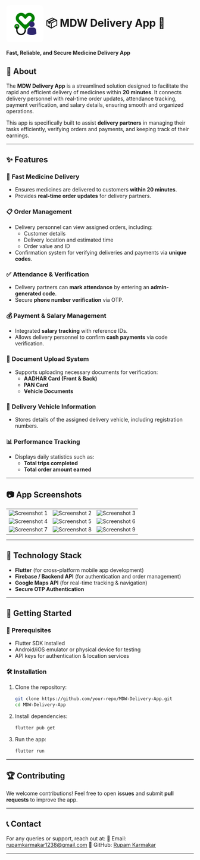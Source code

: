 # <img src="https://github.com/hackeR200364/mdw_delivery_app/blob/main/assets/app_icon.png?raw=true" alt="App Logo" width="100" height="100" style="border-radius: 10px; background-color: #FFFFFF;" align="center"> 📦 MDW Delivery App 🚀


**Fast, Reliable, and Secure Medicine Delivery App**

## 📖 About
The **MDW Delivery App** is a streamlined solution designed to facilitate the rapid and efficient delivery of medicines within **20 minutes**. It connects delivery personnel with real-time order updates, attendance tracking, payment verification, and salary details, ensuring smooth and organized operations.

This app is specifically built to assist **delivery partners** in managing their tasks efficiently, verifying orders and payments, and keeping track of their earnings.

---

## ✨ Features

### 🚀 **Fast Medicine Delivery**
- Ensures medicines are delivered to customers **within 20 minutes**.
- Provides **real-time order updates** for delivery partners.

### 📋 **Order Management**
- Delivery personnel can view assigned orders, including:
  - Customer details
  - Delivery location and estimated time
  - Order value and ID
- Confirmation system for verifying deliveries and payments via **unique codes**.

### ✅ **Attendance & Verification**
- Delivery partners can **mark attendance** by entering an **admin-generated code**.
- Secure **phone number verification** via OTP.

### 💰 **Payment & Salary Management**
- Integrated **salary tracking** with reference IDs.
- Allows delivery personnel to confirm **cash payments** via code verification.

### 📑 **Document Upload System**
- Supports uploading necessary documents for verification:
  - **AADHAR Card (Front & Back)**
  - **PAN Card**
  - **Vehicle Documents**

### 🛵 **Delivery Vehicle Information**
- Stores details of the assigned delivery vehicle, including registration numbers.

### 📊 **Performance Tracking**
- Displays daily statistics such as:
  - **Total trips completed**
  - **Total order amount earned**

---

## 📷 App Screenshots

<table style="width:100%; text-align:center;">
  <tr>
    <td><img src="https://i.postimg.cc/YqhTHvP6/temp-Image-DVMcpn.avif" alt="Screenshot 1" height="200"></td>
    <td><img src="https://i.postimg.cc/c4224sqV/temp-Image-Ouhu-GL.avif" alt="Screenshot 2" height="200"></td>
    <td><img src="https://i.postimg.cc/7Zzc5pwb/temp-Imagehg6mt-D.avif" alt="Screenshot 3" height="200"></td>
  </tr>
  <tr>
    <td><img src="https://i.postimg.cc/brMCJR5Q/temp-Image-O3e-RPt.avif" alt="Screenshot 4" height="200"></td>
    <td><img src="https://i.postimg.cc/rszZMHfV/temp-Image-Nz65-Ug.avif" alt="Screenshot 5" height="200"></td>
    <td><img src="https://i.postimg.cc/m2zpn0cV/temp-Imaget-JFNBF.avif" alt="Screenshot 6" height="200"></td>
  </tr>
  <tr>
    <td><img src="https://i.postimg.cc/CKFNwtK3/temp-Image-NFIu-Tv.avif" alt="Screenshot 7" height="200"></td>
    <td><img src="https://i.postimg.cc/xTwpVtMQ/temp-Image-LWmuv9.avif" alt="Screenshot 8" height="200"></td>
    <td><img src="https://i.postimg.cc/zDPP0JfV/temp-Image0-Q7-P59.avif" alt="Screenshot 9" height="200"></td>
  </tr>
</table>

---

## 🔧 **Technology Stack**
- **Flutter** (for cross-platform mobile app development)
- **Firebase / Backend API** (for authentication and order management)
- **Google Maps API** (for real-time tracking & navigation)
- **Secure OTP Authentication**

---

## 🚀 Getting Started

### 📌 Prerequisites
- Flutter SDK installed
- Android/iOS emulator or physical device for testing
- API keys for authentication & location services

### 🛠️ Installation
1. Clone the repository:
   ```bash
   git clone https://github.com/your-repo/MDW-Delivery-App.git
   cd MDW-Delivery-App
   ```
2. Install dependencies:
   ```bash
   flutter pub get
   ```
3. Run the app:
   ```bash
   flutter run
   ```

---

## 🏆 **Contributing**
We welcome contributions! Feel free to open **issues** and submit **pull requests** to improve the app.

---

## 📞 Contact
For any queries or support, reach out at:
📧 Email: rupamkarmakar1238@gmail.com
🔗 GitHub: [Rupam Karmakar](https://github.com/hackeR200364)

---
